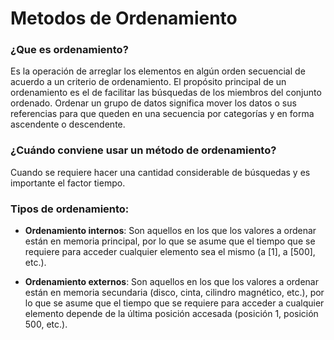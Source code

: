 # Metodos de Ordenamiento

### ¿Que es ordenamiento?
Es la operación de arreglar los elementos en algún orden secuencial de acuerdo a un criterio de 
ordenamiento. 
El propósito principal de un ordenamiento es el de facilitar las búsquedas de los miembros del 
conjunto ordenado. 
Ordenar un grupo de datos significa mover los datos o sus referencias para que queden en una 
secuencia por categorías y en forma ascendente o descendente.

### ¿Cuándo conviene usar un método de ordenamiento?
Cuando se requiere hacer una cantidad considerable de búsquedas y es importante el factor tiempo.

### Tipos de ordenamiento:
- **Ordenamiento internos**:
Son aquellos en los que los valores a ordenar están en memoria principal, por lo que se asume  que el tiempo que se requiere para acceder cualquier elemento sea el mismo (a [1], a [500], etc.).

- **Ordenamiento externos**:
Son aquellos en los que los valores a ordenar están en memoria secundaria (disco, cinta, cilindro magnético, etc.), por lo que se asume que el tiempo que se requiere para acceder a cualquier elemento depende de la última posición accesada (posición 1, posición 500, etc.).
